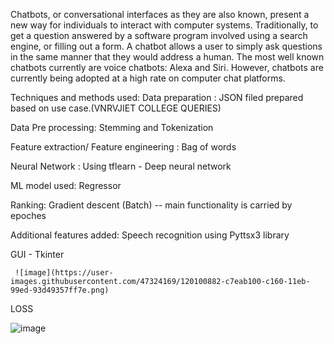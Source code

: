 Chatbots, or conversational interfaces as they are also known, present a new way for individuals to interact with computer systems. 
Traditionally, to get a question answered by a software program involved using a search engine, or filling out a form.
A chatbot allows a user to simply ask questions in the same manner that they would address a human. 
The most well known chatbots currently are voice chatbots: Alexa and Siri. However, chatbots are currently being adopted at a high rate on computer chat platforms.

Techniques and methods used:
Data preparation : JSON filed prepared based on use case.(VNRVJIET COLLEGE QUERIES)

Data Pre processing: Stemming and Tokenization

Feature extraction/ Feature engineering : Bag of words

Neural Network : Using tflearn - Deep neural network

ML model used: Regressor

Ranking: Gradient descent (Batch) -- main functionality is carried by epoches

Additional features added: Speech recognition using Pyttsx3 library

GUI - Tkinter


     ![image](https://user-images.githubusercontent.com/47324169/120100882-c7eab100-c160-11eb-99ed-93d49357ff7e.png)

LOSS

![image](https://user-images.githubusercontent.com/47324169/120810843-03beb580-c569-11eb-8ca4-695f8d5008c0.png)


